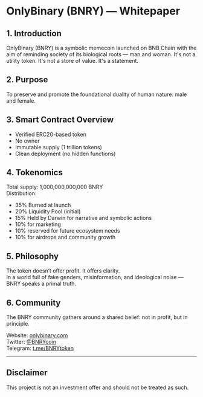 # OnlyBinary (BNRY) — Whitepaper

## 1. Introduction
OnlyBinary (BNRY) is a symbolic memecoin launched on BNB Chain with the aim of reminding society of its biological roots — man and woman. It's not a utility token. It's not a store of value. It's a statement.

## 2. Purpose
To preserve and promote the foundational duality of human nature: male and female.

## 3. Smart Contract Overview
- Verified ERC20-based token
- No owner
- Immutable supply (1 trillion tokens)
- Clean deployment (no hidden functions)

## 4. Tokenomics
Total supply: 1,000,000,000,000 BNRY  
Distribution:
- 35% Burned at launch
- 20% Liquidity Pool (initial)
- 15% Held by Darwin for narrative and symbolic actions
- 10% for marketing
- 10% reserved for future ecosystem needs
- 10% for airdrops and community growth

## 5. Philosophy
The token doesn’t offer profit. It offers clarity.  
In a world full of fake genders, misinformation, and ideological noise — BNRY speaks a primal truth.

## 6. Community
The BNRY community gathers around a shared belief: not in profit, but in principle.

Website: [onlybinary.com](https://onlybinary.com)  
Twitter: [@BNRYcoin](https://x.com/BNRYcoin)  
Telegram: [t.me/BNRYtoken](https://t.me/BNRYtoken)

---

## Disclaimer
This project is not an investment offer and should not be treated as such.
